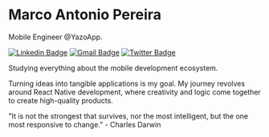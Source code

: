 # Marco Antonio Pereira

Mobile Engineer @YazoApp.

[![Linkedin Badge](https://img.shields.io/badge/LinkedIn-76777C?style=for-the-badge&logo=linkedin&logoColor=white)](https://www.linkedin.com/in/m4rcotoni/) 
[![Gmail Badge](https://img.shields.io/badge/Gmail-76777C?style=for-the-badge&logo=gmail&logoColor=white)](mailto:marco.pereiradoespiritosanto@gmail.com)
[![Twitter Badge](https://img.shields.io/badge/Instagram-76777C?style=for-the-badge&logo=instagram&logoColor=white)](https://www.instagram.com/m4rcotoni/) 

Studying everything about the mobile development ecosystem.

Turning ideas into tangible applications is my goal. My journey revolves around React Native development, where creativity and logic come together to create high-quality products.

"It is not the strongest that survives, nor the most intelligent, but the one most responsive to change." - Charles Darwin
